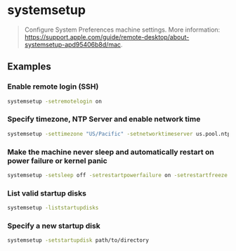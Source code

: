 # systemsetup

> Configure System Preferences machine settings. More information: <https://support.apple.com/guide/remote-desktop/about-systemsetup-apd95406b8d/mac>.

## Examples

### Enable remote login (SSH)

```bash
systemsetup -setremotelogin on
```

### Specify timezone, NTP Server and enable network time

```bash
systemsetup -settimezone "US/Pacific" -setnetworktimeserver us.pool.ntp.org -setusingnetworktime on
```

### Make the machine never sleep and automatically restart on power failure or kernel panic

```bash
systemsetup -setsleep off -setrestartpowerfailure on -setrestartfreeze on
```

### List valid startup disks

```bash
systemsetup -liststartupdisks
```

### Specify a new startup disk

```bash
systemsetup -setstartupdisk path/to/directory
```
